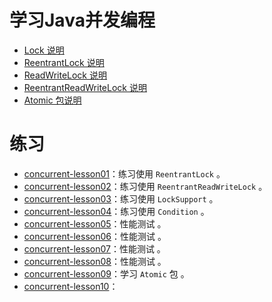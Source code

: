 学习Java并发编程
=========================

- [Lock 说明](doc/Lock.md)
- [ReentrantLock 说明](doc/ReentrantLock.md)
- [ReadWriteLock 说明](doc/ReadWriteLock.md)
- [ReentrantReadWriteLock 说明](doc/ReentrantReadWriteLock.md)
- [Atomic 包说明](doc/Atomic.md)



练习
===================

- [concurrent-lesson01](concurrent-lesson01)：练习使用 `ReentrantLock` 。
- [concurrent-lesson02](concurrent-lesson02)：练习使用 `ReentrantReadWriteLock` 。
- [concurrent-lesson03](concurrent-lesson03)：练习使用 `LockSupport` 。
- [concurrent-lesson04](concurrent-lesson04)：练习使用 `Condition` 。
- [concurrent-lesson05](concurrent-lesson05)：性能测试 。
- [concurrent-lesson06](concurrent-lesson06)：性能测试 。
- [concurrent-lesson07](concurrent-lesson07)：性能测试 。
- [concurrent-lesson08](concurrent-lesson08)：性能测试 。
- [concurrent-lesson09](concurrent-lesson09)：学习 `Atomic` 包 。
- [concurrent-lesson10](concurrent-lesson10)：
